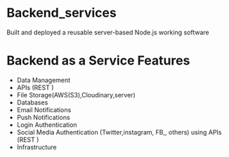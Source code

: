 # Backend_services

Built and deployed a reusable server-based Node.js working software
# Backend as a Service Features
- Data Management
- APIs (REST )
- File Storage(AWS(S3),Cloudinary,server)
- Databases
- Email Notifications
- Push Notifications
- Login Authentication
- Social Media Authentication (Twitter,instagram, FB,, others) using APIs (REST )
- Infrastructure

